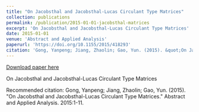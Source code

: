 ```yaml
---
title: "On Jacobsthal and Jacobsthal-Lucas Circulant Type Matrices"
collection: publications
permalink: /publication/2015-01-01-jacobsthal-matrices
excerpt: 'On Jacobsthal and Jacobsthal-Lucas Circulant Type Matrices'
date: 2015-01-01
venue: 'Abstract and Applied Analysis'
paperurl: 'https://doi.org/10.1155/2015/418293'
citation: 'Gong, Yanpeng; Jiang, Zhaolin; Gao, Yun. (2015). &quot;On Jacobsthal and Jacobsthal-Lucas Circulant Type Matrices.&quot; Abstract and Applied Analysis. 2015:1-11.'
---
```


<a href='https://doi.org/10.1155/2015/418293'>Download paper here</a>

On Jacobsthal and Jacobsthal-Lucas Circulant Type Matrices

Recommended citation: Gong, Yanpeng; Jiang, Zhaolin; Gao, Yun. (2015). "On Jacobsthal and Jacobsthal-Lucas Circulant Type Matrices." Abstract and Applied Analysis. 2015:1-11.